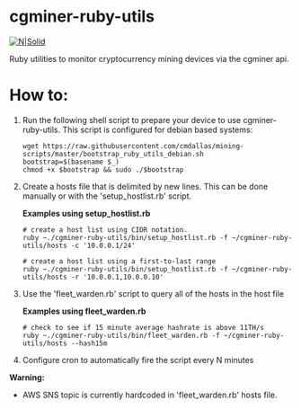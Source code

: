 # cgminer-ruby-utils

[![N|Solid](https://tinyurl.com/yabgovoj)](https://en.bitcoin.it/wiki/Main_Page)

Ruby utilities to monitor cryptocurrency mining devices via the cgminer api.

# How to:
1. Run the following shell script to prepare your device to use cgminer-ruby-utils. This script is configured for debian based systems:
    ```
    wget https://raw.githubusercontent.com/cmdallas/mining-scripts/master/bootstrap_ruby_utils_debian.sh
    bootstrap=$(basename $_)
    chmod +x $bootstrap && sudo ./$bootstrap
    ```
2. Create a hosts file that is delimited by new lines. This can be done manually or with the 'setup_hostlist.rb' script.

    **Examples using setup_hostlist.rb**
    ```
    # create a host list using CIDR notation.
    ruby ~./cgminer-ruby-utils/bin/setup_hostlist.rb -f ~/cgminer-ruby-utils/hosts -c '10.0.0.1/24'

    # create a host list using a first-to-last range
    ruby ~./cgminer-ruby-utils/bin/setup_hostlist.rb -f ~/cgminer-ruby-utils/hosts -r '10.0.0.1,10.0.0.10'
    ```
3. Use the 'fleet_warden.rb' script to query all of the hosts in the host file

    **Examples using fleet_warden.rb**
    ```
    # check to see if 15 minute average hashrate is above 11TH/s
    ruby ~./cgminer-ruby-utils/bin/fleet_warden.rb -f ~/cgminer-ruby-utils/hosts --hash15m
    ```
4. Configure cron to automatically fire the script every N minutes

**Warning:**
- AWS SNS topic is currently hardcoded in 'fleet_warden.rb' hosts file.
